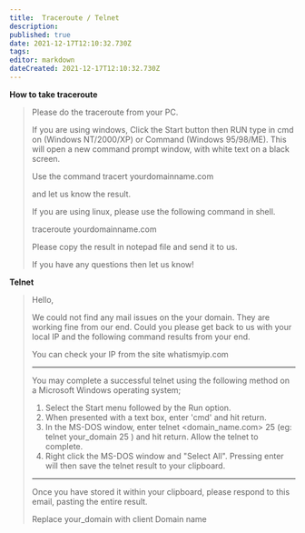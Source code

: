 ```yaml
---
title:  Traceroute / Telnet 
description: 
published: true
date: 2021-12-17T12:10:32.730Z
tags: 
editor: markdown
dateCreated: 2021-12-17T12:10:32.730Z
---
```


**How to take traceroute**
> Please do the traceroute from your PC.
>  
> If you are using windows, Click the Start button then RUN type in cmd on 
> (Windows NT/2000/XP) or Command (Windows 95/98/ME).
> This will open a new  command prompt window, with white text on a black screen.
>  
> Use the command
>      tracert yourdomainname.com
>  
> and let us know the result.
>  
> If you are using linux, please use the following command in shell.
>  
> traceroute yourdomainname.com
>  
> Please copy the result in notepad file and send it to us.
>  
> If you have any questions then let us know!

 
**Telnet**
>  Hello,
>  
> We could not find any mail issues on the your domain. They are working fine from our end.
> Could you please get back to us with your local IP and the following command results from your end.
>  
> You can check your IP from the site whatismyip.com
>  
> ---------------------------------------
> You may complete a successful telnet using the following method on a Microsoft Windows operating system;
> 1. Select the Start menu followed by the Run option.
> 2. When presented with a text box, enter 'cmd' and hit return.
> 3. In the MS-DOS window, enter telnet <domain_name.com> 25 (eg: telnet your_domain 25 ) and hit return. Allow the telnet to complete.
> 4. Right click the MS-DOS window and "Select All". Pressing enter will then save the telnet result to your clipboard.
> ---------------------------------------
> Once you have stored it within your clipboard, please respond to this email, pasting the entire result.
>  
> Replace your_domain with client Domain name
